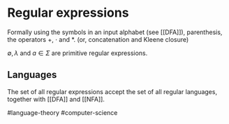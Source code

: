 # Regular expressions
Formally using the symbols in an input alphabet (see [[DFA]]), parenthesis, the operators +, $\cdot$ and *. (or, concatenation and Kleene closure)

$\emptyset , \lambda$ and $a \in \Sigma$ are primitive regular expressions.

## Languages
The set of all regular expressions accept the set of all regular languages, together with [[DFA]] and [[NFA]].

 #language-theory #computer-science